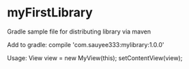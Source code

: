 # myFirstLibrary
Gradle sample file for distributing library via maven


Add to gradle:
compile 'com.sauyee333:mylibrary:1.0.0'

Usage:
View view = new MyView(this);
        setContentView(view);

